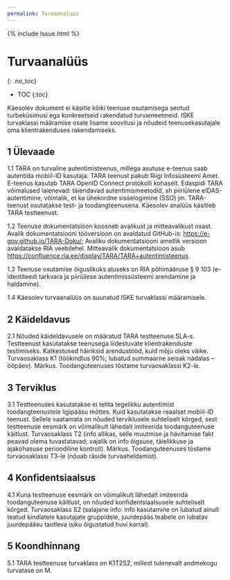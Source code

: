 ```yaml
---
permalink: Turvaanaluus
---
```


{% include Issue.html %}

# Turvaanalüüs
{: .no_toc}

- TOC
{:toc}

Käesolev dokument ei käsitle kõiki teenuse osutamisega seotud turbeküsimusi ega konkreetseid rakendatud turvameetmeid. ISKE turvaklassi määramise osale lisame soovitusi ja nõudeid teenusekasutajale oma klientrakenduses rakendamiseks.

## 1	Ülevaade

1.1	TARA on turvaline autentimisteenus, millega asutuse e-teenus saab autentida mobiil-ID kasutaja. TARA teenust pakub Riigi Infosüsteemi Amet. E-teenus kasutab TARA OpenID Connect protokolli kohaselt. Edaspidi TARA võimalused laienevad: täiendavad autentimismeetodid, sh piiriülene eIDAS-autentimine, võimalik, et ka ühekordne sisselogimine (SSO) jm. TARA-teenust osutatakse test- ja toodangteenusena. Käesolev analüüs käsitleb TARA testteenust.

1.2	Teenuse dokumentatsioon koosneb avalikust ja mitteavalikust osast. Avalik dokumentatsiooni tööversioon on avaldatud GitHub-is: https://e-gov.github.io/TARA-Doku/; Avaliku dokumentatsiooni ametlik versioon avaldatakse RIA veebilehel. Mitteavalik dokumentatsioon asub https://confluence.ria.ee/display/TARA/TARA+autentimisteenus.

1.3	Teenuse osutamise õiguslikuks aluseks on RIA põhimääruse § 9 103 (e-identiteedi tarkvara ja piiriülese autentimissüsteemi arendamine ja haldamine).

1.4	Käesolev turvaanalüüs on suunatud ISKE turvaklassi määramisele.

## 2	Käideldavus

2.1	Nõuded käideldavusele on määratud TARA testteenuse SLA-s. Testteenust kasutatakse teenusega liidestuvate klientrakenduste testimiseks. Katkestused häiriksid arendustööd, kuid mõju oleks väike. Turvaosaklass K1 (töökindlus 90%; lubatud summaarne seisak nädalas – ööpäev). Märkus. Toodanguteenuses tõstame turvaosaklassi K2-le.

## 3	Terviklus

3.1	Testteenuses kasutatakse ei tehta tegelikku autentimist toodangteenustele ligipääsu mõttes. Kuid kasutatakse reaalset mobiil-ID teenust. Sellele vaatamata on nõuded terviklusele suhteliselt kõrged, sest testteenuse eesmärk on võimalikult lähedalt imiteerida toodanguteenuse käitlust. Turvaosaklass T2 (info allikas, selle muutmise ja hävitamise fakt peavad olema tuvastatavad; vajalik on info õigsuse, täielikkuse ja ajakohasuse perioodiline kontroll). Märkus. Toodanguteenuses tõstame turvaosaklassi T3-le (nõuab räside turvaaheldamist).

## 4	Konfidentsiaalsus

4.1	Kuna testteenuse eesmärk on võimalikult lähedalt imiteerida toodanguteenuse käitlust, on nõuded konfidentsiaalsusele suhteliselt kõrged. Turvaosaklass S2 (salajane info: info kasutamine on lubatud ainult teatud kindlatele kasutajate gruppidele, juurdepääs teabele on lubatav juurdepääsu taotleva isiku õigustatud huvi korral).

## 5	Koondhinnang

5.1	TARA testteenuse turvaklass on K1T2S2, millest tulenevalt andmekogu turvatase on M.
